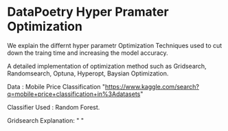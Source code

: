 # DataPoetry Hyper Pramater Optimization

We explain the differnt hyper parametr Optimization Techniques used to cut down the traing time and increasing the model accuracy.

A detailed implementation of optimization method such as Gridsearch, Randomsearch, Optuna, Hyperopt, Baysian Optimization.

Data : Mobile Price Classification "https://www.kaggle.com/search?q=mobile+price+classification+in%3Adatasets"

Classifier Used : Random Forest.

Gridsearch Explanation: " "
